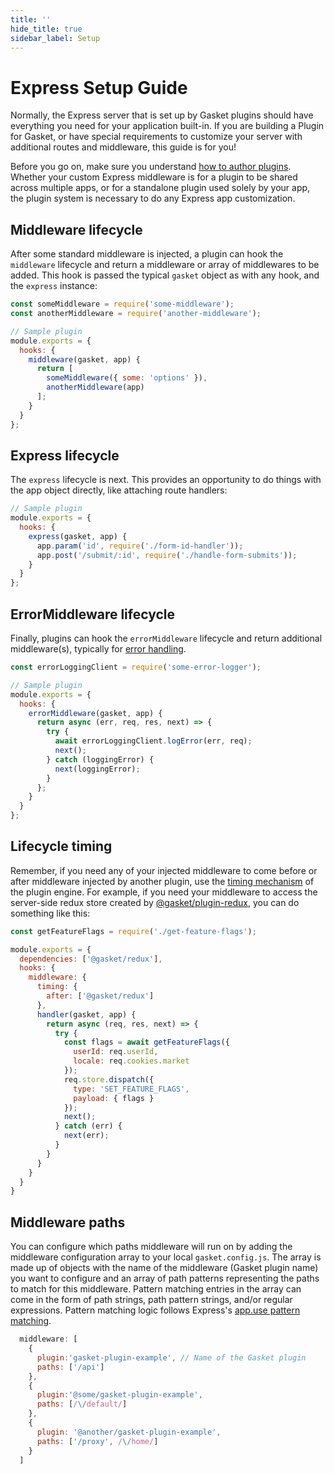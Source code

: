 ```yaml
---
title: ''
hide_title: true
sidebar_label: Setup
---
```


# Express Setup Guide

Normally, the Express server that is set up by Gasket plugins should have
everything you need for your application built-in. If you are building a Plugin
for Gasket, or have special requirements to customize your server with
additional routes and middleware, this guide is for you!

Before you go on, make sure you understand [how to author plugins][plugins].
Whether your custom Express middleware is for a plugin to be shared across
multiple apps, or for a standalone plugin used solely by your app, the plugin
system is necessary to do any Express app customization.

## Middleware lifecycle

After some standard middleware is injected, a plugin can hook the `middleware`
lifecycle and return a middleware or array of middlewares to be added. This hook
is passed the typical `gasket` object as with any hook, and the `express`
instance:

```js
const someMiddleware = require('some-middleware');
const anotherMiddleware = require('another-middleware');

// Sample plugin
module.exports = {
  hooks: {
    middleware(gasket, app) {
      return [
        someMiddleware({ some: 'options' }),
        anotherMiddleware(app)
      ];
    }
  }
};
```

## Express lifecycle

The `express` lifecycle is next. This provides an opportunity to do things with
the app object directly, like attaching route handlers:

```js
// Sample plugin
module.exports = {
  hooks: {
    express(gasket, app) {
      app.param('id', require('./form-id-handler'));
      app.post('/submit/:id', require('./handle-form-submits'));
    }
  }
};
```

## ErrorMiddleware lifecycle

Finally, plugins can hook the `errorMiddleware` lifecycle and return additional
middleware(s), typically for [error handling].

```js
const errorLoggingClient = require('some-error-logger');

// Sample plugin
module.exports = {
  hooks: {
    errorMiddleware(gasket, app) {
      return async (err, req, res, next) => {
        try {
          await errorLoggingClient.logError(err, req);
          next();
        } catch (loggingError) {
          next(loggingError);
        }
      };
    }
  }
};
```

## Lifecycle timing

Remember, if you need any of your injected middleware to come before or after
middleware injected by another plugin, use the [timing mechanism] of the plugin
engine. For example, if you need your middleware to access the server-side redux
store created by [@gasket/plugin-redux], you can do something like this:

```js
const getFeatureFlags = require('./get-feature-flags');

module.exports = {
  dependencies: ['@gasket/redux'],
  hooks: {
    middleware: {
      timing: {
        after: ['@gasket/redux']
      },
      handler(gasket, app) {
        return async (req, res, next) => {
          try {
            const flags = await getFeatureFlags({
              userId: req.userId,
              locale: req.cookies.market
            });
            req.store.dispatch({
              type: 'SET_FEATURE_FLAGS',
              payload: { flags }
            });
            next();
          } catch (err) {
            next(err);
          }
        }
      }
    }
  }
}
```

## Middleware paths

You can configure which paths middleware will run on by adding the middleware
configuration array to your local `gasket.config.js`. The array is made up of
objects with the name of the middleware (Gasket plugin name) you want to
configure and an array of path patterns representing the paths to match for this
middleware. Pattern matching entries in the array can come in the form of path
strings, path pattern strings, and/or regular expressions. Pattern matching
logic follows Express's [app.use pattern matching].

```js
  middleware: [
    {
      plugin:'gasket-plugin-example', // Name of the Gasket plugin
      paths: ['/api']
    },
    {
      plugin:'@some/gasket-plugin-example',
      paths: [/\/default/]
    },
    {
      plugin: '@another/gasket-plugin-example',
      paths: ['/proxy', /\/home/]
    }
  ]
```

<!-- LINKS -->

[error handling]:http://expressjs.com/en/guide/error-handling.html
[plugins]:/docs/modules/cli/docs/plugins.md
[@gasket/plugin-redux]:/docs/plugins/plugin-redux/README.md
[timing mechanism]:/docs/modules/engine/README.md
[app.use pattern matching]: http://expressjs.com/en/4x/api.html#path-examples
